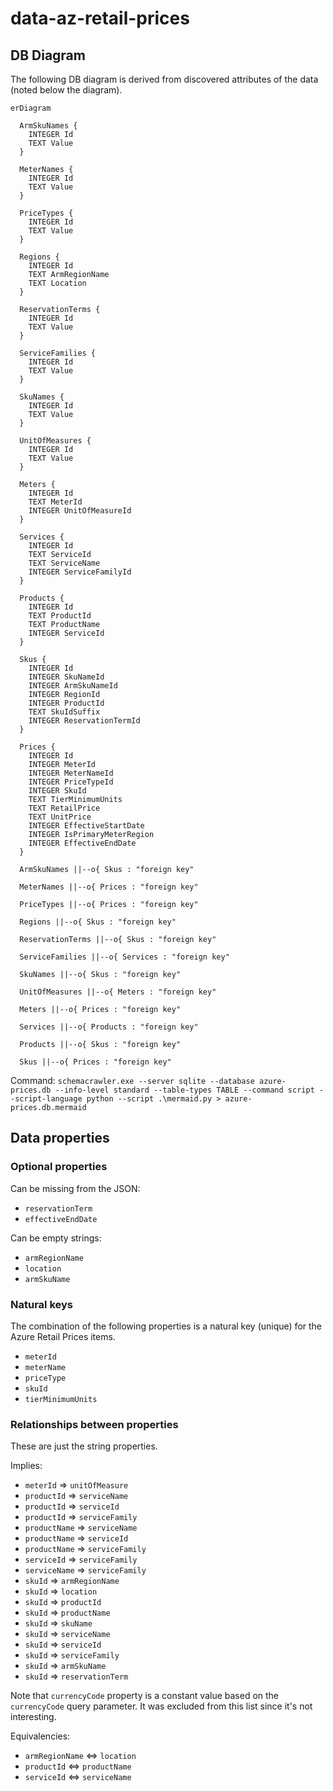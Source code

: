 # data-az-retail-prices

## DB Diagram

The following DB diagram is derived from discovered attributes of the data (noted below the diagram).

```mermaid
erDiagram

  ArmSkuNames {
    INTEGER Id
    TEXT Value
  }

  MeterNames {
    INTEGER Id
    TEXT Value
  }

  PriceTypes {
    INTEGER Id
    TEXT Value
  }

  Regions {
    INTEGER Id
    TEXT ArmRegionName
    TEXT Location
  }

  ReservationTerms {
    INTEGER Id
    TEXT Value
  }

  ServiceFamilies {
    INTEGER Id
    TEXT Value
  }

  SkuNames {
    INTEGER Id
    TEXT Value
  }

  UnitOfMeasures {
    INTEGER Id
    TEXT Value
  }

  Meters {
    INTEGER Id
    TEXT MeterId
    INTEGER UnitOfMeasureId
  }

  Services {
    INTEGER Id
    TEXT ServiceId
    TEXT ServiceName
    INTEGER ServiceFamilyId
  }

  Products {
    INTEGER Id
    TEXT ProductId
    TEXT ProductName
    INTEGER ServiceId
  }

  Skus {
    INTEGER Id
    INTEGER SkuNameId
    INTEGER ArmSkuNameId
    INTEGER RegionId
    INTEGER ProductId
    TEXT SkuIdSuffix
    INTEGER ReservationTermId
  }

  Prices {
    INTEGER Id
    INTEGER MeterId
    INTEGER MeterNameId
    INTEGER PriceTypeId
    INTEGER SkuId
    TEXT TierMinimumUnits
    TEXT RetailPrice
    TEXT UnitPrice
    INTEGER EffectiveStartDate
    INTEGER IsPrimaryMeterRegion
    INTEGER EffectiveEndDate
  }

  ArmSkuNames ||--o{ Skus : "foreign key"

  MeterNames ||--o{ Prices : "foreign key"

  PriceTypes ||--o{ Prices : "foreign key"

  Regions ||--o{ Skus : "foreign key"

  ReservationTerms ||--o{ Skus : "foreign key"

  ServiceFamilies ||--o{ Services : "foreign key"

  SkuNames ||--o{ Skus : "foreign key"

  UnitOfMeasures ||--o{ Meters : "foreign key"

  Meters ||--o{ Prices : "foreign key"

  Services ||--o{ Products : "foreign key"

  Products ||--o{ Skus : "foreign key"

  Skus ||--o{ Prices : "foreign key"
```

Command: `schemacrawler.exe --server sqlite --database azure-prices.db --info-level standard --table-types TABLE --command script --script-language python --script .\mermaid.py > azure-prices.db.mermaid`

## Data properties

### Optional properties

Can be missing from the JSON:

- `reservationTerm`
- `effectiveEndDate`

Can be empty strings:

- `armRegionName`
- `location`
- `armSkuName`

### Natural keys

The combination of the following properties is a natural key (unique) for the Azure Retail Prices items.

- `meterId`
- `meterName`
- `priceType`
- `skuId`
- `tierMinimumUnits`

### Relationships between properties

These are just the string properties.

Implies:
- `meterId` ⇒ `unitOfMeasure`
- `productId` ⇒ `serviceName`
- `productId` ⇒ `serviceId`
- `productId` ⇒ `serviceFamily`
- `productName` ⇒ `serviceName`
- `productName` ⇒ `serviceId`
- `productName` ⇒ `serviceFamily`
- `serviceId` ⇒ `serviceFamily`
- `serviceName` ⇒ `serviceFamily`
- `skuId` ⇒ `armRegionName`
- `skuId` ⇒ `location`
- `skuId` ⇒ `productId`
- `skuId` ⇒ `productName`
- `skuId` ⇒ `skuName`
- `skuId` ⇒ `serviceName`
- `skuId` ⇒ `serviceId`
- `skuId` ⇒ `serviceFamily`
- `skuId` ⇒ `armSkuName`
- `skuId` ⇒ `reservationTerm`

Note that `currencyCode` property is a constant value based on the `currencyCode` query parameter. It was excluded from
this list since it's not interesting.

Equivalencies:
- `armRegionName` ⇔ `location`
- `productId` ⇔ `productName`
- `serviceId` ⇔ `serviceName`
